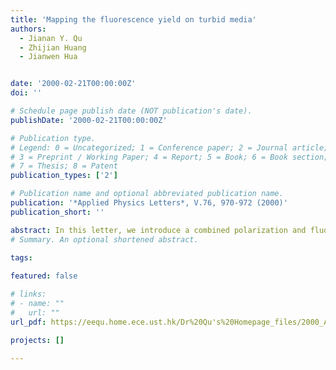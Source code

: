 ```yaml
---
title: 'Mapping the fluorescence yield on turbid media'
authors:
  - Jianan Y. Qu
  - Zhijian Huang
  - Jianwen Hua


date: '2000-02-21T00:00:00Z'
doi: ''

# Schedule page publish date (NOT publication's date).
publishDate: '2000-02-21T00:00:00Z'

# Publication type.
# Legend: 0 = Uncategorized; 1 = Conference paper; 2 = Journal article;
# 3 = Preprint / Working Paper; 4 = Report; 5 = Book; 6 = Book section;
# 7 = Thesis; 8 = Patent
publication_types: ['2']

# Publication name and optional abbreviated publication name.
publication: '*Applied Physics Letters*, V.76, 970-972 (2000)'
publication_short: ''

abstract: In this letter, we introduce a combined polarization and fluorescence imaging technique for the measurement of fluorescence yield on the surface of turbid media. We use the cross-polarization method to reject the specular reflection and enhance the diffusive backscattering from the turbid media. It has been found that the ratio image of fluorescence versus cross-polarized reflection is not sensitive to the geometry of fluorescence excitation and illumination, and provides a map of fluorescence yield on the surface of imaged subject. The technique reported in this letter may potentially solve the problem for imaging of early cancers which usually start from the superficial layer of tissue and have the fluorescence yield lower than surrounding normal tissue.
# Summary. An optional shortened abstract.

tags:
  
featured: false

# links:
# - name: ""
#   url: ""
url_pdf: https://eequ.home.ece.ust.hk/Dr%20Qu's%20Homepage_files/2000_APL.pdf

projects: []

---
```





